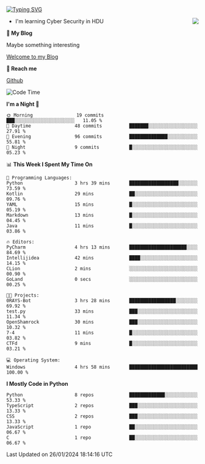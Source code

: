 [![Typing SVG](https://readme-typing-svg.herokuapp.com?font=Fira+Code&pause=1000&random=false&width=450&height=60&lines=Hello+%F0%9F%91%8B%F0%9F%8F%BB;I'm+JBNRZ)](https://git.io/typing-svg)

<a href="#">
  <img align="right" src="https://github-readme-stats.vercel.app/api?username=JBNRZ&show_icons=true&bg_color=15,f2f7fd,E0EAFC" />
</a>

- I'm learning Cyber Security in HDU

 **🌱 My Blog**

Maybe something interesting

[Welcome to my Blog](https://jbnrz.com.cn/)

 **💬 Reach me** 

[Github](https://github.com/JBNRZ)


<!--START_SECTION:waka-->
![Code Time](http://img.shields.io/badge/Code%20Time-277%20hrs%209%20mins-blue)

**I'm a Night 🦉** 

```text
🌞 Morning                19 commits          ███░░░░░░░░░░░░░░░░░░░░░░   11.05 % 
🌆 Daytime                48 commits          ███████░░░░░░░░░░░░░░░░░░   27.91 % 
🌃 Evening                96 commits          ██████████████░░░░░░░░░░░   55.81 % 
🌙 Night                  9 commits           █░░░░░░░░░░░░░░░░░░░░░░░░   05.23 % 
```


📊 **This Week I Spent My Time On** 

```text
💬 Programming Languages: 
Python                   3 hrs 39 mins       ██████████████████░░░░░░░   73.59 % 
Kotlin                   29 mins             ██░░░░░░░░░░░░░░░░░░░░░░░   09.76 % 
YAML                     15 mins             █░░░░░░░░░░░░░░░░░░░░░░░░   05.19 % 
Markdown                 13 mins             █░░░░░░░░░░░░░░░░░░░░░░░░   04.45 % 
Java                     11 mins             █░░░░░░░░░░░░░░░░░░░░░░░░   03.86 % 

🔥 Editors: 
PyCharm                  4 hrs 13 mins       █████████████████████░░░░   84.69 % 
Intellijidea             42 mins             ████░░░░░░░░░░░░░░░░░░░░░   14.15 % 
CLion                    2 mins              ░░░░░░░░░░░░░░░░░░░░░░░░░   00.90 % 
GoLand                   0 secs              ░░░░░░░░░░░░░░░░░░░░░░░░░   00.25 % 

🐱‍💻 Projects: 
0RAYS-Bot                3 hrs 28 mins       █████████████████░░░░░░░░   69.92 % 
test.py                  33 mins             ███░░░░░░░░░░░░░░░░░░░░░░   11.34 % 
OpenShamrock             30 mins             ███░░░░░░░░░░░░░░░░░░░░░░   10.32 % 
7-4                      11 mins             █░░░░░░░░░░░░░░░░░░░░░░░░   03.82 % 
CTFd                     9 mins              █░░░░░░░░░░░░░░░░░░░░░░░░   03.21 % 

💻 Operating System: 
Windows                  4 hrs 58 mins       █████████████████████████   100.00 % 
```

**I Mostly Code in Python** 

```text
Python                   8 repos             █████████████░░░░░░░░░░░░   53.33 % 
TypeScript               2 repos             ███░░░░░░░░░░░░░░░░░░░░░░   13.33 % 
CSS                      2 repos             ███░░░░░░░░░░░░░░░░░░░░░░   13.33 % 
JavaScript               1 repo              ██░░░░░░░░░░░░░░░░░░░░░░░   06.67 % 
C                        1 repo              ██░░░░░░░░░░░░░░░░░░░░░░░   06.67 % 
```




 Last Updated on 26/01/2024 18:14:16 UTC
<!--END_SECTION:waka-->
